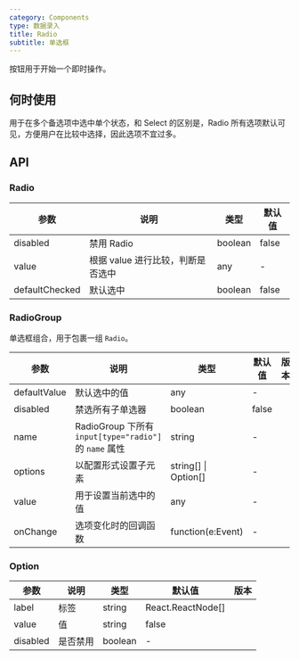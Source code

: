 ```yaml
---
category: Components
type: 数据录入
title: Radio
subtitle: 单选框
---
```


按钮用于开始一个即时操作。

## 何时使用

用于在多个备选项中选中单个状态，和 Select 的区别是，Radio 所有选项默认可见，方便用户在比较中选择，因此选项不宜过多。
## API

### Radio

| 参数 | 说明 | 类型 | 默认值 |
| --- | --- | --- | --- |
| disabled | 禁用 Radio | boolean | false |
| value | 根据 value 进行比较，判断是否选中 | any | - |
| defaultChecked | 默认选中 | boolean | false |

### RadioGroup

单选框组合，用于包裹一组 `Radio`。

| 参数 | 说明 | 类型 | 默认值 | 版本 |
| --- | --- | --- | --- | --- |
| defaultValue | 默认选中的值 | any | - |  |
| disabled | 禁选所有子单选器 | boolean | false |  |
| name | RadioGroup 下所有 `input[type="radio"]` 的 `name` 属性 | string | - |  |
| options | 以配置形式设置子元素 | string\[] \| Option\[] | - |  |
| value | 用于设置当前选中的值 | any | - |  |
| onChange | 选项变化时的回调函数 | function(e:Event) | - |  |

### Option
| 参数 | 说明 | 类型 | 默认值 | 版本 |
| --- | --- | --- | --- | --- |
| label | 标签 | string|React.ReactNode[] |  |
| value | 值 | string | false |  |
| disabled | 是否禁用 | boolean | - |  |
